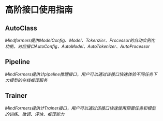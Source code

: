 # 高阶接口使用指南

## AutoClass

*Mindformers提供ModelConfig、Model、Tokenzier、Processor的自动实例化功能，对应接口AutoConfig、AutoModel、AutoTokenizer、AutoProcessor*

## Pipeline

*MindFormers提供计pipeline推理接口，用户可以通过该接口快速体验不同任务下大模型的在线推理服务*

## Trainer

*MindFormers提供计Trainer接口，用户可以通过该接口快速使用预置任务和模型的训练、微调、评估、推理能力*